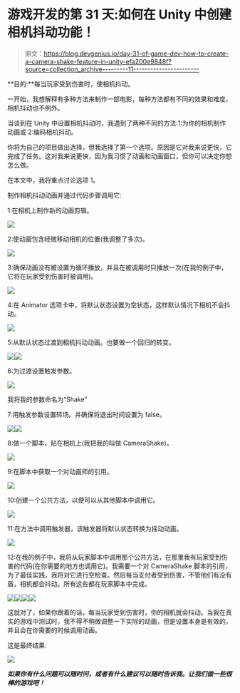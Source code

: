 # 游戏开发的第 31 天:如何在 Unity 中创建相机抖动功能！

> 原文：<https://blog.devgenius.io/day-31-of-game-dev-how-to-create-a-camera-shake-feature-in-unity-efa200e9848f?source=collection_archive---------11----------------------->

**目的:**每当玩家受到伤害时，使相机抖动。

一开始，我想解释有多种方法来制作一部电影，每种方法都有不同的效果和难度，相机抖动也不例外。

当谈到在 Unity 中设置相机抖动时，我遇到了两种不同的方法:1:为你的相机制作动画或 2:编码相机抖动。

你将为自己的项目做出选择，但我选择了第一个选项。原因是它对我来说更快，它完成了任务。这对我来说更快，因为我习惯了动画和动画窗口，但你可以决定你想怎么做。

在本文中，我将重点讨论选项 1。

制作相机抖动动画并通过代码步骤调用它:

1:在相机上制作新的动画剪辑。

![](img/cebb234e7c29d19229467a8d20858dfd.png)

2:使动画包含轻微移动相机的位置(我调整了多次)。

![](img/ec6140bd99a3445d0bf29652fc2c5b76.png)

3:确保动画没有被设置为循环播放，并且在被调用时只播放一次(在我的例子中，它将在玩家受到伤害时被调用)。

![](img/5f52f4d8ae68e8ba4c483b8fa09ae07b.png)

4:在 Animator 选项卡中，将默认状态设置为空状态，这样默认情况下相机不会抖动。

![](img/b71b0dc618629a39de80ab752c0bbce6.png)

5:从默认状态过渡到相机抖动动画。也要做一个回归的转变。

![](img/7228543743b0d3199a91d49945689359.png)![](img/fcab5e92f065785cdddd9a3b0bdc53d1.png)

6:为过渡设置触发参数。

![](img/bf8449dd43e03678b9ca771f8e565d63.png)

我将我的参数命名为“Shake”

7:用触发参数设置转场。并确保将退出时间设置为 false。

![](img/ad20deb1e8bc8bdf2dd45f3fff45ecc1.png)![](img/8fa420a2ab85f575896ece8d41f98176.png)

8:做一个脚本，贴在相机上(我把我的叫做 CameraShake)。

![](img/70ac50768a9e1de7ca4e3bc10bbc3d34.png)

9:在脚本中获取一个对动画师的引用。

![](img/6b54f2a74a5372f59164342e6d5692ea.png)

10:创建一个公共方法，以便可以从其他脚本中调用它。

![](img/d51f3f86fee6b9fc8edb86785d7c1525.png)

11:在方法中调用触发器，该触发器将默认状态转换为摇动动画。

![](img/47380765399e7da07b6a58d497a3a84d.png)

12:在我的例子中，我将从玩家脚本中调用那个公共方法，在那里我有玩家受到伤害的代码(在你需要的地方也调用它)。我需要一个对 CameraShake 脚本的引用，为了最佳实践，我将对它进行空检查。然后每当支付者受到伤害，不管他们有没有盾，相机都会抖动。所有这些都在玩家脚本中完成。

![](img/e0bded004fa34f305a89ef28961388e5.png)![](img/7e557d88e1d3166c876de659df578e5d.png)![](img/50e4c9e881f7da04f44714cf6c984338.png)![](img/c327be67494dbd2a8f41d69846cfe40c.png)

这就对了，如果你跟着的话，每当玩家受到伤害时，你的相机就会抖动。当我在真实的游戏中测试时，我不得不稍微调整一下实际的动画，但是设置本身是有效的，并且会在你需要的时候调用动画。

这是最终结果:

![](img/dbd3e87196677ff2ade62b883c844ded.png)

***如果你有什么问题可以随时问，或者有什么建议可以随时告诉我。让我们做一些很棒的游戏吧！***